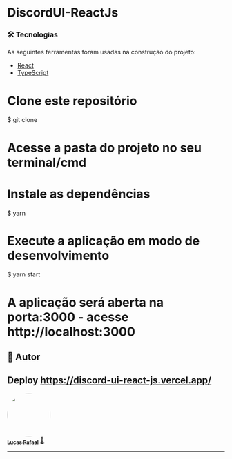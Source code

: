 # DiscordUI-ReactJs

### 🛠 Tecnologias

As seguintes ferramentas foram usadas na construção do projeto:

- [React](https://pt-br.reactjs.org/)
- [TypeScript](https://www.typescriptlang.org/)

# Clone este repositório

$ git clone

# Acesse a pasta do projeto no seu terminal/cmd

# Instale as dependências

$ yarn

# Execute a aplicação em modo de desenvolvimento

$ yarn start

# A aplicação será aberta na porta:3000 - acesse http://localhost:3000



## 🦸 Autor

## Deploy https://discord-ui-react-js.vercel.app/

<a href="https://www.linkedin.com/in/lucas-rafael-97a341185/">
 <img style="border-radius: 50%;" src="https://avatars3.githubusercontent.com/LucasRafa13" width="100px;" alt=""/>
 <br />
 <sub><b>Lucas Rafael</b></sub></a> <a href="https://www.linkedin.com/in/lucas-rafael-97a341185/" title="Linkedin">🚀</a>
 <br />

---

